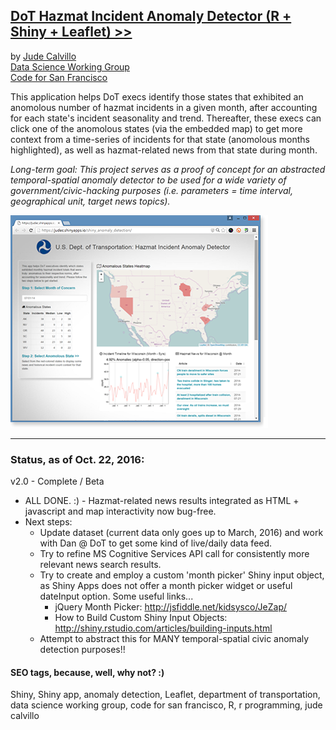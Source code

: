 ## [DoT Hazmat Incident Anomaly Detector (R + Shiny + Leaflet) >>](https://judec.shinyapps.io/shiny_anomaly_detection/)
by [Jude Calvillo](http://linkd.in/vVlpXA)  
[Data Science Working Group](http://datascience.codeforsanfrancisco.org)  
[Code for San Francisco](http://www.codeforsanfrancisco.org)  

This application helps DoT execs identify those states that exhibited an anomolous number of hazmat incidents in a given month, after accounting for each state's incident seasonality and trend. Thereafter, these execs can click one of the anomolous states (via the embedded map) to get more context from a time-series of incidents for that state (anomolous months highlighted), as well as hazmat-related news from that state during month.  

*Long-term goal: This project serves as a proof of concept for an abstracted temporal-spatial anomaly detector to be used for a wide variety of government/civic-hacking purposes (i.e. parameters = time interval, geographical unit, target news topics).*  

[![](www/shiny_anomalies-R_jude-calvillo_mock.png)](https://judec.shinyapps.io/shiny_anomaly_detection/)  

***

### Status, as of Oct. 22, 2016:
v2.0 - Complete / Beta

* ALL DONE. :) - Hazmat-related news results integrated as HTML + javascript and map interactivity now bug-free.
* Next steps: 
    - Update dataset (current data only goes up to March, 2016) and work with Dan @ DoT to get some kind of live/daily data feed. 
    - Try to refine MS Cognitive Services API call for consistently more relevant news search results.
    - Try to create and employ a custom 'month picker' Shiny input object, as Shiny Apps does not offer a month picker widget or useful dateInput option. Some useful links...
        - jQuery Month Picker: http://jsfiddle.net/kidsysco/JeZap/
        - How to Build Custom Shiny Input Objects: http://shiny.rstudio.com/articles/building-inputs.html
    - Attempt to abstract this for MANY temporal-spatial civic anomaly detection purposes!!

#### SEO tags, because, well, why not? :)

Shiny, Shiny app, anomaly detection, Leaflet, department of transportation, data science working group, code for san francisco, R, r programming, jude calvillo

